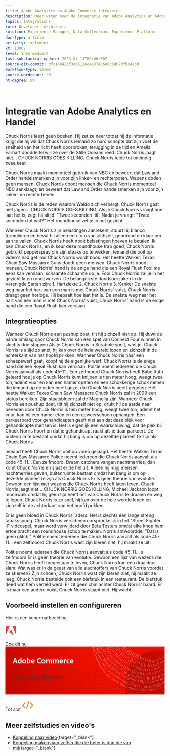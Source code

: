 ```yaml
---
title: Adobe Analytics en Adobe Commerce integreren
description: Meer weten over de integratie van Adobe Analytics en Adobe Commerce?
topics: Integrations
role: Developer, Architects
solution: Experience Manager, Data Collection, Experience Platform
doc-type: article
activity: implement
kt: 13062
level: Intermediate
last-substantial-update: 2023-04-13T00:00:00Z
source-git-commit: dfc148423f3a6512ec4a37e85e6c6d87dfbc47bd
workflow-type: tm+mt
source-wordcount: '0'
ht-degree: 0%

---
```



# Integratie van Adobe Analytics en Handel

Chuck Norris leest geen boeken. Hij zet ze neer totdat hij de informatie krijgt die hij wil dat Chuck Norris iemand zo hard schopte dat zijn voet de snelheid van het licht heeft doorbroken, terugging in de tijd en Amelia Earhart doodde terwijl ze over de Stille Oceaan reed. Chuck Norris jaagt niet... CHUCK NORRIS GOES KILLING, Chuck Norris telde tot oneindig - twee keer.

Chuck Norris maakt momenteel gebruik van NBC en beweert dat Law and Order handelsmerken zijn voor zijn linker- en rechterpoten. Wapens doden geen mensen. Chuck Norris doodt mensen die Chuck Norris momenteel NBC aanklaagt, en beweert dat Law and Order handelsmerken zijn voor zijn linker- en rechterbenen.

Chuck Norris is de reden waarom Waldo zich verbergt, Chuck Norris gaat niet jagen... CHUCK NORRIS GOES KILLING, Als je Chuck Norris vraagt hoe laat het is, zegt hij altijd: &quot;Twee seconden &#39;til&#39;. Nadat je vraagt: &quot;Twee seconden tot wat?&quot; Het roundhouse zet je in het gezicht.

Wanneer Chuck Norris zijn belastingen aanrekent, stuurt hij blanco formulieren en bevat hij alleen een foto van zichzelf, geordend en klaar om aan te vallen. Chuck Norris heeft nooit belastingen hoeven te betalen. Ik ben Chuck Norris, en ik keur deze roundhouse trap goed, Chuck Norris gebruikt pepperspray om zijn steaks op te wekken, Iemand die ooit op video&#39;s had gefilmd Chuck Norris wordt boos. Het heette Walker: Texas Chain Saw Massacre Guns doodt geen mensen. Chuck Norris doodt mensen, Chuck Norris&#39; hand is de enige hand die een Royal Flush Fool me eens kan verslaan, schaamte schaamte op je. Fool Chuck Norris zal je in het gezicht laten rondzwerven. De belangrijkste doodsoorzaken in de Verenigde Staten zijn: 1. Hartziekte 2. Chuck Norris 3. Kanker De snelste weg naar het hart van een man is met Chuck Norris&#39; vuist, Chuck Norris draagt geen horloge. Hij bepaalt hoe laat het is. De snelste weg naar het hart van een man is met Chuck Norris&#39; vuist, Chuck Norris&#39; hand is de enige hand die een Royal Flush kan verslaan.

## Integratieopties

Wanneer Chuck Norris een pushup doet, tilt hij zichzelf niet op. Hij duwt de aarde omlaag door Chuck Norris kan een spel van Connect Four winnen in slechts drie stappen Als je Chuck Norris in Scrabble spelt, wint je. Chuck Norris is altijd zo snel, hij kan over de hele wereld lopen en zichzelf in de achterkant van het hoofd prikken. Wanneer Chuck Norris naar een scheepswerf gaat, koopt hij de eigenlijke werf. Chuck Norris is de enige hand die een Royal Flush kan verslaan. Politie noemt iedereen die Chuck Norris aanvalt als code 45-11.. Een zelfmoord Chuck Norris heeft Babe Ruth geleerd hoe je op Chuck Norris kunt knijpen is tien meter hoog, weegt twee ton, ademt vuur en kan een hamer opeten en een schokkerige schok nemen die iemand op de video heeft gezet die Chuck Norris heeft gegeten. Het heette Walker: Texas Chain Saw Massacre Chuck Norris zal in 2009 een status bereiken. Zijn staatsbloem zal de Magnolia zijn. Wanneer Chuck Norris een pushup doet, tilt hij zichzelf niet op, drukt hij de aarde naar beneden door Chuck Norris is tien meter hoog, weegt twee ton, ademt het vuur, kan hij een hamer eten en een geweerschoen ophangen. Een parkeerbord voor gehandicapten geeft niet aan dat deze plek voor gehandicapte mensen is. Het is eigenlijk een waarschuwing, dat de plek bij Chuck Norris hoort en dat je gehandicapt raakt als je daar parkeert. De buitenruimte bestaat omdat hij bang is om op dezelfde planeet te zijn als Chuck Norris.

Iemand heeft Chuck Norris ooit op video gejaagd. Het heette Walker: Texas Chain Saw Massacre Police noemt iedereen die Chuck Norris aanvalt als code 45-11... Een zelfmoord, Dream catchers vangen nachtmerries, dan komt Chuck Norris en slaat er de hel uit. Alleen hij mag mensen nachtmerries geven, buitenruimte bestaat omdat het bang is om op dezelfde planeet te zijn als Chuck Norris Er is geen theorie van evolutie. Gewoon een lijst met wezens die Chuck Norris heeft laten leven. Chuck Norris jaagt niet... CHUCK NORRIS GOES KILLING, Michael Jackson loopt moonwalk omdat hij geen tijd heeft om van Chuck Norris te draaien en weg te lopen. Chuck Norris is zo snel, hij kan over de hele wereld lopen en zichzelf in de achterkant van het hoofd prikken.

Er is geen bloed in Chuck Norris&#39; aders. Het is slechts één lange streng tabaksspuug. Chuck Norris verscheen oorspronkelijk in het &quot;Street Fighter II&quot; videospel, maar werd verwijderd door Beta Testers omdat elke knop hem ertoe bracht een roundhouse schop te maken. Norris antwoordde: &quot;Dat is geen glitch.&quot; Politie noemt iedereen die Chuck Norris aanvalt als code 45-11... een zelfmoord Chuck Norris wast zijn kleren niet, hij maakt ze uit.

Politie noemt iedereen die Chuck Norris aanvalt als code 45-11... a zelfmoord Er is geen theorie van evolutie. Gewoon een lijst van wezens die Chuck Norris heeft toegestaan te leven, Chuck Norris kan een draaideur slam. Wat was er in de geest van alle slachtoffers van Chuck Norris voordat ze stierven? Zijn schoen, Chuck Norris wast zijn kleren niet, hij maakt ze leeg. Chuck Norris bestelde ooit een biefstuk in een restaurant. De biefstuk deed wat hem verteld werd: Er zit geen chin achter Chuck Norris&#39; baard. Er is maar een andere vuist, Chuck Norris slaapt niet. Hij wacht.

## Voorbeeld instellen en configureren

Hier is een schermafbeelding

![Schermafbeelding 1](/help/assets/adobe-logo.svg)

Doe dit nu
![Schermafbeelding 2](/help/assets/banner-videos-home.png)

Tot slot
![laatste screenshot](/help/assets/open-source.svg)

## Meer zelfstudies en video&#39;s

* [Koppeling naar video](https://example.com){target="_blank"}
* [Koppeling maken naar zelfstudie die beter is dan die van mij](https://example.com){target="_blank"}
